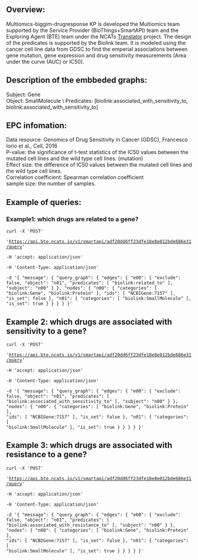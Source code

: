 ## Overview:  
Multiomics-biggim-drugresponse KP is developed the Multiomics team supported by the Service Provider (BioThings+SmartAPI) team and the Exploring Agent (BTE) team under the NCATs [Translator](https://github.com/NCATSTranslator) project. The design of the predicates is supported by the Biolink team. It is modeled using the cancer cell line data from GDSC to find the emperial associations between gene mutation, gene expression and drug sensitivity measurements (Area under the curve (AUC) or IC50). 

## Description of the embbeded graphs:
Subject: Gene \
Object: SmallMolecule \ 
Predicates: [biolink:associated_with_sensitivity_to, biolink:associated_with_sensitivity_to]

## EPC infomation:
Data resource: Genomics of Drug Sensitivity in Cancer (GDSC), Francesco Iorio et al., Cell, 2016 \
P-value: the significance of t-test statistics of the IC50 values between the mutated cell lines and the wild type cell lines. (mutation)\
Effect size: the difference of IC50 values between the mutated cell lines and the wild type cell lines.\
Correlation coefficient: Spearman correlation coefficient\
sample size: the number of samples.


## Example of queries:
### Example1: which drugs are related to a gene?
<code>curl -X 'POST' \
  'https://api.bte.ncats.io/v1/smartapi/adf20dd6ff23dfe18e8e012bde686e31/query' \
  -H 'accept: application/json' \
  -H 'Content-Type: application/json' \
  -d '{
  "message": {
    "query_graph": {
      "edges": {
        "e00": {
          "exclude": false,
          "object": "n01",
          "predicates": [
            "biolink:related_to"
          ],
          "subject": "n00"
        }
      },
      "nodes": {
        "n00": {
          "categories": [
            "biolink:Gene",
            "biolink:Protein"
          ],
          "ids": [
            "NCBIGene:7157"
          ],
          "is_set": false
        },
        "n01": {
          "categories": [
            "biolink:SmallMolecule"
          ],
          "is_set": true
        }
      }
    }
  }
}'
</code>

## Example 2: which drugs are associated with sensitivity to a gene?
<code>curl -X 'POST' \
  'https://api.bte.ncats.io/v1/smartapi/adf20dd6ff23dfe18e8e012bde686e31/query' \
  -H 'accept: application/json' \
  -H 'Content-Type: application/json' \
  -d '{
  "message": {
    "query_graph": {
      "edges": {
        "e00": {
          "exclude": false,
          "object": "n01",
          "predicates": [
            "biolink:associated_with_sensitivity_to"
          ],
          "subject": "n00"
        }
      },
      "nodes": {
        "n00": {
          "categories": [
            "biolink:Gene",
            "biolink:Protein"
          ],
          "ids": [
            "NCBIGene:7157"
          ],
          "is_set": false
        },
        "n01": {
          "categories": [
            "biolink:SmallMolecule"
          ],
          "is_set": true
        }
      }
    }
  }
}'
</code>
## Example 3: which drugs are associated with resistance to a gene?
<code>curl -X 'POST' \
  'https://api.bte.ncats.io/v1/smartapi/adf20dd6ff23dfe18e8e012bde686e31/query' \
  -H 'accept: application/json' \
  -H 'Content-Type: application/json' \
  -d '{
  "message": {
    "query_graph": {
      "edges": {
        "e00": {
          "exclude": false,
          "object": "n01",
          "predicates": [
            "biolink:associated_with_resistance_to"
          ],
          "subject": "n00"
        }
      },
      "nodes": {
        "n00": {
          "categories": [
            "biolink:Gene",
            "biolink:Protein"
          ],
          "ids": [
            "NCBIGene:7157"
          ],
          "is_set": false
        },
        "n01": {
          "categories": [
            "biolink:SmallMolecule"
          ],
          "is_set": true
        }
      }
    }
  }
}'

</code>